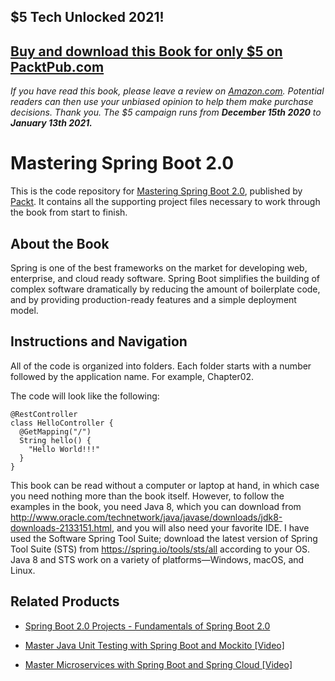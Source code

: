 ## $5 Tech Unlocked 2021!
[Buy and download this Book for only $5 on PacktPub.com](https://www.packtpub.com/product/mastering-spring-boot-2-0/9781787127562)
-----
*If you have read this book, please leave a review on [Amazon.com](https://www.amazon.com/gp/product/1787127567).     Potential readers can then use your unbiased opinion to help them make purchase decisions. Thank you. The $5 campaign         runs from __December 15th 2020__ to __January 13th 2021.__*

# Mastering Spring Boot 2.0
This is the code repository for [Mastering Spring Boot 2.0](https://www.packtpub.com/application-development/mastering-spring-boot-20?utm_source=github&utm_medium=repository&utm_campaign=9781787127562), published by [Packt](https://www.packtpub.com/?utm_source=github). It contains all the supporting project files necessary to work through the book from start to finish.
## About the Book
Spring is one of the best frameworks on the market for developing web, enterprise, and cloud ready software. Spring Boot simplifies the building of complex software dramatically by reducing the amount of boilerplate code, and by providing production-ready features and a simple deployment model.
## Instructions and Navigation
All of the code is organized into folders. Each folder starts with a number followed by the application name. For example, Chapter02.



The code will look like the following:
```
@RestController
class HelloController {
  @GetMapping("/")
  String hello() {
    "Hello World!!!"
  }
}
```

This book can be read without a computer or laptop at hand, in which case you need nothing more than the book itself. However, to follow the examples in the book, you need Java 8, which you can download from http://www.oracle.com/technetwork/java/javase/downloads/jdk8-downloads-2133151.html, and you will also need your favorite IDE. I have used the Software Spring Tool Suite; download the latest version of Spring Tool Suite (STS) from https://spring.io/tools/sts/all according to your OS. Java 8 and STS work on a variety of platforms—Windows, macOS, and Linux.

## Related Products
* [Spring Boot 2.0 Projects - Fundamentals of Spring Boot 2.0](https://www.packtpub.com/application-development/spring-boot-20-projects-fundamentals-spring-boot-20?utm_source=github&utm_medium=repository&utm_campaign=9781789136159)

* [Master Java Unit Testing with Spring Boot and Mockito [Video]](https://www.packtpub.com/application-development/master-java-unit-testing-spring-boot-and-mockito-video?utm_source=github&utm_medium=repository&utm_campaign=9781789346077)

* [Master Microservices with Spring Boot and Spring Cloud [Video]](https://www.packtpub.com/application-development/master-microservices-spring-boot-and-spring-cloud-video?utm_source=github&utm_medium=repository&utm_campaign=9781789132779)
